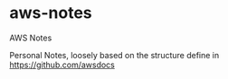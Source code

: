 # aws-notes
AWS Notes

Personal Notes, loosely based on the structure define in https://github.com/awsdocs